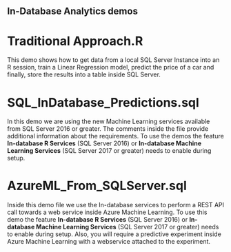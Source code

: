 ## In-Database Analytics demos

# Traditional Approach.R
This demo shows how to get data from a local SQL Server Instance into an R session, train a Linear Regression model, predict the price of a car and finally, store the results into a table inside SQL Server.

# SQL_InDatabase_Predictions.sql
In this demo we are using the new Machine Learning services available from SQL Server 2016 or greater.
The comments inside the file provide additional information about the requirements.
To use the demos the feature **In-database R Services** (SQL Server 2016) or **In-database Machine Learning Services** (SQL Server 2017 or greater) needs to enable during setup.

# AzureML_From_SQLServer.sql
Inside this demo file we use the In-database services to perform a REST API call towards a web service inside Azure Machine Learning. To use this demo the feature **In-database R Services** (SQL Server 2016) or **In-database Machine Learning Services** (SQL Server 2017 or greater) needs to enable during setup. Also, you will require a predictive experiment inside Azure Machine Learning with a webservice attached to the experiment.
